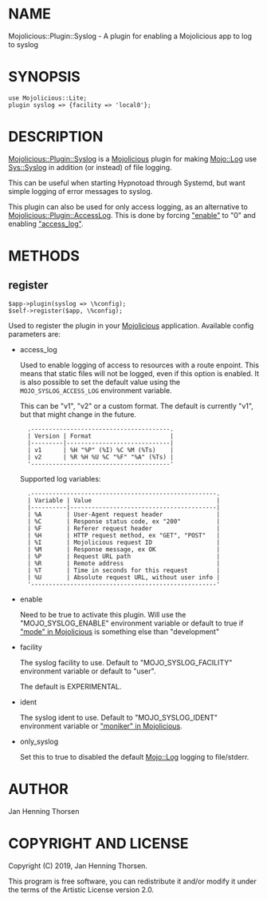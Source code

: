 # NAME

Mojolicious::Plugin::Syslog - A plugin for enabling a Mojolicious app to log to syslog

# SYNOPSIS

    use Mojolicious::Lite;
    plugin syslog => {facility => 'local0'};

# DESCRIPTION

[Mojolicious::Plugin::Syslog](https://metacpan.org/pod/Mojolicious%3A%3APlugin%3A%3ASyslog) is a [Mojolicious](https://metacpan.org/pod/Mojolicious) plugin for making
[Mojo::Log](https://metacpan.org/pod/Mojo%3A%3ALog) use [Sys::Syslog](https://metacpan.org/pod/Sys%3A%3ASyslog) in addition (or instead) of file logging.

This can be useful when starting Hypnotoad through Systemd, but want simple
logging of error messages to syslog.

This plugin can also be used for only access logging, as an alternative to
[Mojolicious::Plugin::AccessLog](https://metacpan.org/pod/Mojolicious%3A%3APlugin%3A%3AAccessLog). This is done by forcing ["enable"](#enable) to
"0" and enabling ["access\_log"](#access_log).

# METHODS

## register

    $app->plugin(syslog => \%config);
    $self->register($app, \%config);

Used to register the plugin in your [Mojolicious](https://metacpan.org/pod/Mojolicious) application. Available
config parameters are:

- access\_log

    Used to enable logging of access to resources with a route enpoint. This means
    that static files will not be logged, even if this option is enabled. It is
    also possible to set the default value using the `MOJO_SYSLOG_ACCESS_LOG`
    environment variable.

    This can be "v1", "v2" or a custom format. The default is currently "v1", but
    that might change in the future.

        .---------------------------------------.
        | Version | Format                      |
        |---------|-----------------------------|
        | v1      | %H "%P" (%I) %C %M (%Ts)    |
        | v2      | %R %H %U %C "%F" "%A" (%Ts) |
        '---------------------------------------'

    Supported log variables:

        .----------------------------------------------------.
        | Variable | Value                                   |
        |----------|-----------------------------------------|
        | %A       | User-Agent request header               |
        | %C       | Response status code, ex "200"          |
        | %F       | Referer request header                  |
        | %H       | HTTP request method, ex "GET", "POST"   |
        | %I       | Mojolicious request ID                  |
        | %M       | Response message, ex OK                 |
        | %P       | Request URL path                        |
        | %R       | Remote address                          |
        | %T       | Time in seconds for this request        |
        | %U       | Absolute request URL, without user info |
        '----------------------------------------------------'

- enable

    Need to be true to activate this plugin. Will use the "MOJO\_SYSLOG\_ENABLE"
    environment variable or default to true if ["mode" in Mojolicious](https://metacpan.org/pod/Mojolicious#mode) is something
    else than "development"

- facility

    The syslog facility to use. Default to "MOJO\_SYSLOG\_FACILITY" environment
    variable or default to "user".

    The default is EXPERIMENTAL.

- ident

    The syslog ident to use. Default to "MOJO\_SYSLOG\_IDENT" environment variable or
    ["moniker" in Mojolicious](https://metacpan.org/pod/Mojolicious#moniker).

- only\_syslog

    Set this to true to disabled the default [Mojo::Log](https://metacpan.org/pod/Mojo%3A%3ALog) logging to file/stderr.

# AUTHOR

Jan Henning Thorsen

# COPYRIGHT AND LICENSE

Copyright (C) 2019, Jan Henning Thorsen.

This program is free software, you can redistribute it and/or modify it under
the terms of the Artistic License version 2.0.
